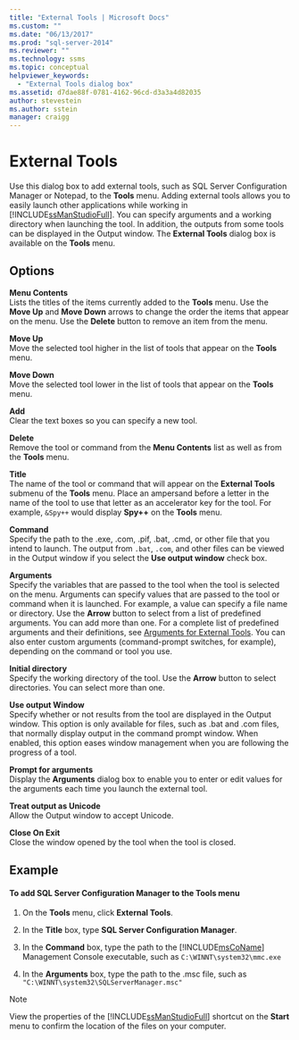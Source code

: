 ```yaml
---
title: "External Tools | Microsoft Docs"
ms.custom: ""
ms.date: "06/13/2017"
ms.prod: "sql-server-2014"
ms.reviewer: ""
ms.technology: ssms
ms.topic: conceptual
helpviewer_keywords: 
  - "External Tools dialog box"
ms.assetid: d7dae88f-0781-4162-96cd-d3a3a4d82035
author: stevestein
ms.author: sstein
manager: craigg
---
```

# External Tools
  Use this dialog box to add external tools, such as SQL Server Configuration Manager or Notepad, to the **Tools** menu. Adding external tools allows you to easily launch other applications while working in [!INCLUDE[ssManStudioFull](../../includes/ssmanstudiofull-md.md)]. You can specify arguments and a working directory when launching the tool. In addition, the outputs from some tools can be displayed in the Output window. The **External Tools** dialog box is available on the **Tools** menu.  
  
## Options  
 **Menu Contents**  
 Lists the titles of the items currently added to the **Tools** menu. Use the **Move Up** and **Move Down** arrows to change the order the items that appear on the menu. Use the **Delete** button to remove an item from the menu.  
  
 **Move Up**  
 Move the selected tool higher in the list of tools that appear on the **Tools** menu.  
  
 **Move Down**  
 Move the selected tool lower in the list of tools that appear on the **Tools** menu.  
  
 **Add**  
 Clear the text boxes so you can specify a new tool.  
  
 **Delete**  
 Remove the tool or command from the **Menu Contents** list as well as from the **Tools** menu.  
  
 **Title**  
 The name of the tool or command that will appear on the **External Tools** submenu of the **Tools** menu. Place an ampersand before a letter in the name of the tool to use that letter as an accelerator key for the tool. For example, `&Spy++` would display **Spy++** on the **Tools** menu.  
  
 **Command**  
 Specify the path to the .exe, .com, .pif, .bat, .cmd, or other file that you intend to launch. The output from `.bat`, `.com`, and other files can be viewed in the Output window if you select the **Use output window** check box.  
  
 **Arguments**  
 Specify the variables that are passed to the tool when the tool is selected on the menu. Arguments can specify values that are passed to the tool or command when it is launched. For example, a value can specify a file name or directory. Use the **Arrow** button to select from a list of predefined arguments. You can add more than one. For a complete list of predefined arguments and their definitions, see [Arguments for External Tools](external-tools.md). You can also enter custom arguments (command-prompt switches, for example), depending on the command or tool you use.  
  
 **Initial directory**  
 Specify the working directory of the tool. Use the **Arrow** button to select directories. You can select more than one.  
  
 **Use output Window**  
 Specify whether or not results from the tool are displayed in the Output window. This option is only available for files, such as .bat and .com files, that normally display output in the command prompt window. When enabled, this option eases window management when you are following the progress of a tool.  
  
 **Prompt for arguments**  
 Display the **Arguments** dialog box to enable you to enter or edit values for the arguments each time you launch the external tool.  
  
 **Treat output as Unicode**  
 Allow the Output window to accept Unicode.  
  
 **Close On Exit**  
 Close the window opened by the tool when the tool is closed.  
  
## Example  
  
#### To add SQL Server Configuration Manager to the Tools menu  
  
1.  On the **Tools** menu, click **External Tools**.  
  
2.  In the **Title** box, type **SQL Server Configuration Manager**.  
  
3.  In the **Command** box, type the path to the [!INCLUDE[msCoName](../../includes/msconame-md.md)] Management Console executable, such as `C:\WINNT\system32\mmc.exe`  
  
4.  In the **Arguments** box, type the path to the .msc file, such as `"C:\WINNT\system32\SQLServerManager.msc"`  
  
> [!NOTE]  
>  View the properties of the [!INCLUDE[ssManStudioFull](../../includes/ssmanstudiofull-md.md)] shortcut on the **Start** menu to confirm the location of the files on your computer.  

